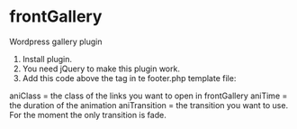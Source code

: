 # frontGallery
Wordpress gallery plugin

1. Install plugin.
2. You need jQuery to make this plugin work.
3. Add this code above the </body> tag in te footer.php template file:


<script type="text/javascript">
	frontGallery({
	  'aniClass' : 'port-item',	
      'aniTime': 500,
      'aniTransition': 'fade',
    }); 
</script>


aniClass = the class of the links you want to open in frontGallery
aniTime = the duration of the animation
aniTransition = the transition you want to use. For the moment the only transition is fade.
